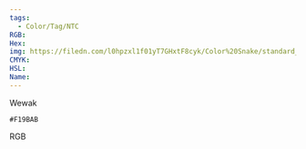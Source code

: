 ```yaml
---
tags:
  - Color/Tag/NTC
RGB:
Hex:
img: https://filedn.com/l0hpzxl1f01yT7GHxtF8cyk/Color%20Snake/standard_csv_to_svg//F19BAB.svg
CMYK:
HSL:
Name:
---
```

Wewak
```palette
#F19BAB
```
RGB
